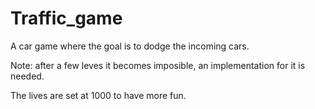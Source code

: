 # Traffic_game
A car game where the goal is to dodge the incoming cars.

Note: after a few leves it becomes imposible, an implementation for it is needed.

The lives are set at 1000 to have more fun.
